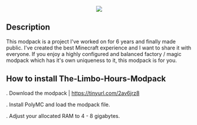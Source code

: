 <p align="center">
	<img src="https://i.postimg.cc/kghw5pcQ/imffffage.png" />
                                                                                                                                      
## Description

This modpack is a project I've worked on for 6 years and finally made public. I've created the best Minecraft experience and I want to share it with everyone. If you enjoy a highly configured and balanced factory / magic modpack which has it's own uniqueness to it, this modpack is for you.

## How to install The-Limbo-Hours-Modpack
  
. Download the modpack | https://tinyurl.com/2av6jrz8

. Install PolyMC and load the modpack file.
  
. Adjust your allocated RAM to 4 - 8 gigabytes.
